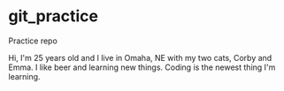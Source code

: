 # git_practice
Practice repo

Hi, I'm 25 years old and I live in Omaha, NE with my two cats, Corby and Emma. 
I like beer and learning new things. 
Coding is the newest thing I'm learning.
